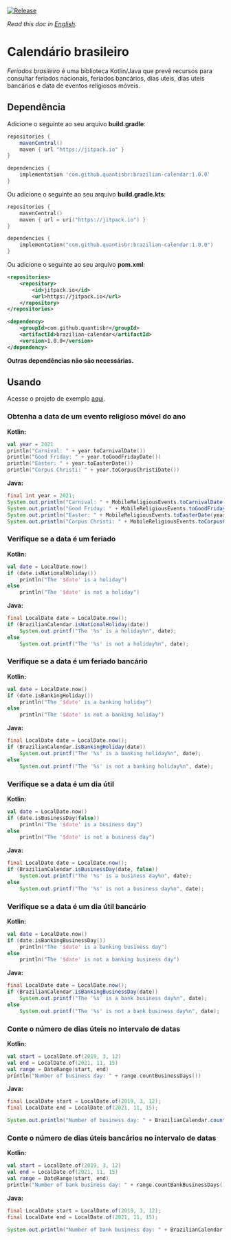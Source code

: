 [![Release](https://img.shields.io/github/release/quantisbr/brazilian-calendar.svg?style=flat)](https://jitpack.io/#quantisbr/brazilian-calendar/1.0.0)

*Read this doc in [English](README.md).*

# Calendário brasileiro
_Feriados brasileiro_ é uma biblioteca Kotlin/Java que prevê recursos para consultar feriados nacionais, 
feriados bancários, dias uteis, dias uteis bancários e data de eventos religiosos móveis.

## Dependência

Adicione o seguinte ao seu arquivo **build.gradle**:

```groovy
repositories {
    mavenCentral()
    maven { url "https://jitpack.io" }
}

dependencies {
    implementation 'com.github.quantisbr:brazilian-calendar:1.0.0'
}
```

Ou adicione o seguinte ao seu arquivo **build.gradle.kts**:

```kotlin
repositories {
    mavenCentral()
    maven { url = uri("https://jitpack.io") }
}

dependencies {
    implementation("com.github.quantisbr:brazilian-calendar:1.0.0")
}
```

Ou adicione o seguinte ao seu arquivo **pom.xml**:

```xml
<repositories>
    <repository>
        <id>jitpack.io</id>
        <url>https://jitpack.io</url>
    </repository>
</repositories>

<dependency>
    <groupId>com.github.quantisbr</groupId>
    <artifactId>brazilian-calendar</artifactId>
    <version>1.0.0</version>
</dependency>
```

**Outras dependências não são necessárias.**

## Usando

Acesse o projeto de exemplo [aqui](https://github.com/quantisbr/brazilian-calendar-example).

### Obtenha a data de um evento religioso móvel do ano

**Kotlin:**

```kotlin
val year = 2021
println("Carnival: " + year.toCarnivalDate())
println("Good Friday: " + year.toGoodFridayDate())
println("Easter: " + year.toEasterDate())
println("Corpus Christi: " + year.toCorpusChristiDate())
```

**Java:**

```java
final int year = 2021;
System.out.println("Carnival: " + MobileReligiousEvents.toCarnivalDate(year));
System.out.println("Good Friday: " + MobileReligiousEvents.toGoodFridayDate(year));
System.out.println("Easter: " + MobileReligiousEvents.toEasterDate(year));
System.out.println("Corpus Christi: " + MobileReligiousEvents.toCorpusChristiDate(year));
```

### Verifique se a data é um feriado

**Kotlin:**

```kotlin
val date = LocalDate.now()
if (date.isNationalHoliday())
    println("The '$date' is a holiday")
else
    println("The '$date' is not a holiday")
```

**Java:**

```java
final LocalDate date = LocalDate.now();
if (BrazilianCalendar.isNationalHoliday(date))
    System.out.printf("The '%s' is a holiday%n", date);
else
    System.out.printf("The '%s' is not a holiday%n", date);
```

### Verifique se a data é um feriado bancário

**Kotlin:**

```kotlin
val date = LocalDate.now()
if (date.isBankingHoliday())
    println("The '$date' is a banking holiday")
else
    println("The '$date' is not a banking holiday")
```

**Java:**

```java
final LocalDate date = LocalDate.now();
if (BrazilianCalendar.isBankingHoliday(date))
    System.out.printf("The '%s' is a banking holiday%n", date);
else
    System.out.printf("The '%s' is not a banking holiday%n", date);
```

### Verifique se a data é um dia útil

**Kotlin:**

```kotlin
val date = LocalDate.now()
if (date.isBusinessDay(false))
    println("The '$date' is a business day")
else
    println("The '$date' is not a business day")
```

**Java:**

```java
final LocalDate date = LocalDate.now();
if (BrazilianCalendar.isBusinessDay(date, false))
    System.out.printf("The '%s' is a business day%n", date);
else
    System.out.printf("The '%s' is not a business day%n", date);
```

### Verifique se a data é um dia útil bancário

**Kotlin:**

```kotlin
val date = LocalDate.now()
if (date.isBankingBusinessDay())
    println("The '$date' is a banking business day")
else
    println("The '$date' is not a banking business day")
```

**Java:**

```java
final LocalDate date = LocalDate.now();
if (BrazilianCalendar.isBankingBusinessDay(date))
    System.out.printf("The '%s' is a bank business day%n", date);
else
    System.out.printf("The '%s' is not a bank business day%n", date);
```

### Conte o número de dias úteis no intervalo de datas

**Kotlin:**

```kotlin
val start = LocalDate.of(2019, 3, 12)
val end = LocalDate.of(2021, 11, 15)
val range = DateRange(start, end)
println("Number of business day: " + range.countBusinessDays())
```

**Java:**

```java
final LocalDate start = LocalDate.of(2019, 3, 12);
final LocalDate end = LocalDate.of(2021, 11, 15);

System.out.println("Number of business day: " + BrazilianCalendar.countBusinessDays(start, end, false));
```

### Conte o número de dias úteis bancários no intervalo de datas

**Kotlin:**

```kotlin
val start = LocalDate.of(2019, 3, 12)
val end = LocalDate.of(2021, 11, 15)
val range = DateRange(start, end)
println("Number of bank business day: " + range.countBankBusinessDays())
```

**Java:**

```java
final LocalDate start = LocalDate.of(2019, 3, 12);
final LocalDate end = LocalDate.of(2021, 11, 15);

System.out.println("Number of bank business day: " + BrazilianCalendar.countBankingBusinessDays(start, end));
```